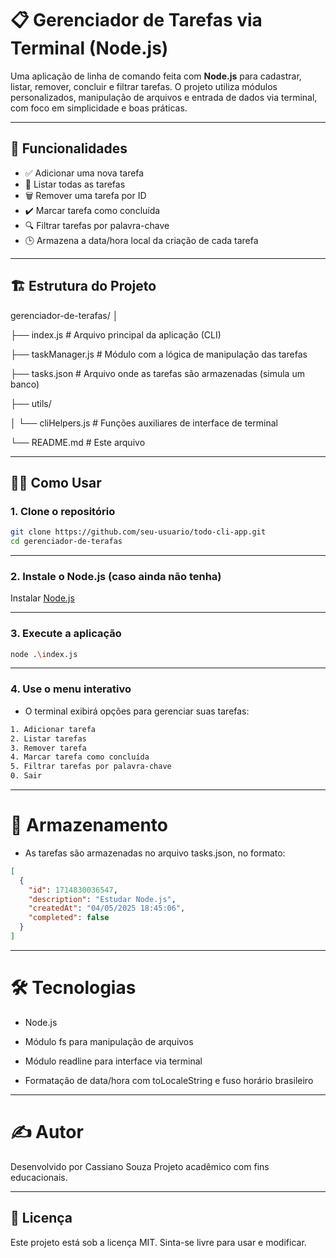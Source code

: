 # 📋 Gerenciador de Tarefas via Terminal (Node.js)

Uma aplicação de linha de comando feita com **Node.js** para cadastrar, listar, remover, concluir e filtrar tarefas. O projeto utiliza módulos personalizados, manipulação de arquivos e entrada de dados via terminal, com foco em simplicidade e boas práticas.

---

## 🚀 Funcionalidades

- ✅ Adicionar uma nova tarefa
- 📜 Listar todas as tarefas
- 🗑️ Remover uma tarefa por ID
- ✔️ Marcar tarefa como concluída
- 🔍 Filtrar tarefas por palavra-chave
- 🕒 Armazena a data/hora local da criação de cada tarefa

---

## 🏗️ Estrutura do Projeto

gerenciador-de-terafas/
│

├── index.js # Arquivo principal da aplicação (CLI)

├── taskManager.js # Módulo com a lógica de manipulação das tarefas

├── tasks.json # Arquivo onde as tarefas são armazenadas (simula um banco)

├── utils/

│ └── cliHelpers.js # Funções auxiliares de interface de terminal

└── README.md # Este arquivo

---

## 🧑‍💻 Como Usar

### 1. Clone o repositório

```bash
git clone https://github.com/seu-usuario/todo-cli-app.git
cd gerenciador-de-terafas
```

---

### 2. Instale o Node.js (caso ainda não tenha)
Instalar [Node.js](https://nodejs.org/pt)

---

### 3. Execute a aplicação
```bash
node .\index.js
```

---

### 4. Use o menu interativo

- O terminal exibirá opções para gerenciar suas tarefas:

```bash
1. Adicionar tarefa
2. Listar tarefas
3. Remover tarefa
4. Marcar tarefa como concluída
5. Filtrar tarefas por palavra-chave
0. Sair
```

---

# 💾 Armazenamento
- As tarefas são armazenadas no arquivo tasks.json, no formato:
```json
[
  {
    "id": 1714830036547,
    "description": "Estudar Node.js",
    "createdAt": "04/05/2025 18:45:06",
    "completed": false
  }
]
```

---

# 🛠️ Tecnologias
- Node.js

- Módulo fs para manipulação de arquivos

- Módulo readline para interface via terminal

- Formatação de data/hora com toLocaleString e fuso horário brasileiro

---

# ✍️ Autor
Desenvolvido por Cassiano Souza
Projeto acadêmico com fins educacionais.

---

## 📄 Licença
Este projeto está sob a licença MIT. Sinta-se livre para usar e modificar.